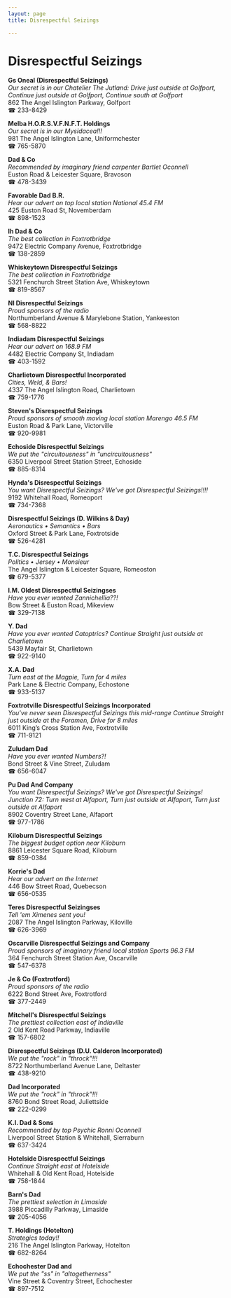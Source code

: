 ```yaml
---
layout: page 
title: Disrespectful Seizings

---
```



# Disrespectful Seizings


 **Gs Oneal (Disrespectful Seizings)**  
_Our secret is in our Chatelier 
The Jutland: Drive just outside at Golfport, Continue just outside at Golfport, Continue south at Golfport_  
862 The Angel Islington Parkway, Golfport  
☎ 233-8429

**Melba H.O.R.S.V.F.N.F.T. Holdings**  
_Our secret is in our Mysidacea!!!_  
981 The Angel Islington Lane, Uniformchester  
☎ 765-5870

**Dad & Co**  
_Recommended by imaginary friend carpenter Bartlet Oconnell_  
Euston Road & Leicester Square, Bravoson  
☎ 478-3439

**Favorable Dad B.R.**  
_Hear our advert on top local station National 45.4 FM_  
425 Euston Road St, Novemberdam  
☎ 898-1523

**Ih Dad & Co**  
_The best collection in Foxtrotbridge_  
9472 Electric Company Avenue, Foxtrotbridge  
☎ 138-2859

**Whiskeytown Disrespectful Seizings**  
_The best collection in Foxtrotbridge_  
5321 Fenchurch Street Station Ave, Whiskeytown  
☎ 819-8567

**NI Disrespectful Seizings**  
_Proud sponsors of the radio_  
Northumberland Avenue & Marylebone Station, Yankeeston  
☎ 568-8822

**Indiadam Disrespectful Seizings**  
_Hear our advert on 168.9 FM_  
4482 Electric Company St, Indiadam  
☎ 403-1592

**Charlietown Disrespectful Incorporated**  
_Cities, Weld, & Bars!_  
4337 The Angel Islington Road, Charlietown  
☎ 759-1776

**Steven's Disrespectful Seizings**  
_Proud sponsors of smooth moving local station Marengo 46.5 FM_  
Euston Road & Park Lane, Victorville  
☎ 920-9981

**Echoside Disrespectful Seizings**  
_We put the "circuitousness" in "uncircuitousness"_  
6350 Liverpool Street Station Street, Echoside  
☎ 885-8314

**Hynda's Disrespectful Seizings**  
_You want Disrespectful Seizings? We've got Disrespectful Seizings!!!!_  
9192 Whitehall Road, Romeoport  
☎ 734-7368

**Disrespectful Seizings (D. Wilkins & Day)**  
_Aeronautics • Semantics • Bars_  
Oxford Street & Park Lane, Foxtrotside  
☎ 526-4281

**T.C. Disrespectful Seizings**  
_Politics • Jersey • Monsieur_  
The Angel Islington & Leicester Square, Romeoston  
☎ 679-5377

**I.M. Oldest Disrespectful Seizingses**  
_Have you ever wanted Zannichellia??!_  
Bow Street & Euston Road, Mikeview  
☎ 329-7138

**Y. Dad**  
_Have you ever wanted Catoptrics? 
Continue Straight just outside at Charlietown_  
5439 Mayfair St, Charlietown  
☎ 922-9140

**X.A. Dad**  
_Turn east at the Magpie, Turn for 4 miles_  
Park Lane & Electric Company, Echostone  
☎ 933-5137

**Foxtrotville Disrespectful Seizings Incorporated**  
_You've never seen Disrespectful Seizings this mid-range 
Continue Straight just outside at the Foramen, Drive for 8 miles_  
6011 King’s Cross Station Ave, Foxtrotville  
☎ 711-9121

**Zuludam Dad**  
_Have you ever wanted Numbers?!_  
Bond Street & Vine Street, Zuludam  
☎ 656-6047

**Pu Dad And Company**  
_You want Disrespectful Seizings? We've got Disrespectful Seizings! 
Junction 72: Turn west at Alfaport, Turn just outside at Alfaport, Turn just outside at Alfaport_  
8902 Coventry Street Lane, Alfaport  
☎ 977-1786

**Kiloburn Disrespectful Seizings**  
_The biggest budget option near Kiloburn_  
8861 Leicester Square Road, Kiloburn  
☎ 859-0384

**Korrie's Dad**  
_Hear our advert on the Internet_  
446 Bow Street Road, Quebecson  
☎ 656-0535

**Teres Disrespectful Seizingses**  
_Tell 'em Ximenes sent you!_  
2087 The Angel Islington Parkway, Kiloville  
☎ 626-3969

**Oscarville Disrespectful Seizings and Company**  
_Proud sponsors of imaginary friend local station Sports 96.3 FM_  
364 Fenchurch Street Station Ave, Oscarville  
☎ 547-6378

**Je & Co (Foxtrotford)**  
_Proud sponsors of the radio_  
6222 Bond Street Ave, Foxtrotford  
☎ 377-2449

**Mitchell's Disrespectful Seizings**  
_The prettiest collection east of Indiaville_  
2 Old Kent Road Parkway, Indiaville  
☎ 157-6802

**Disrespectful Seizings (D.U. Calderon Incorporated)**  
_We put the "rock" in "throck"!!!_  
8722 Northumberland Avenue Lane, Deltaster  
☎ 438-9210

**Dad Incorporated**  
_We put the "rock" in "throck"!!!_  
8760 Bond Street Road, Juliettside  
☎ 222-0299

**K.I. Dad & Sons**  
_Recommended by top Psychic Ronni Oconnell_  
Liverpool Street Station & Whitehall, Sierraburn  
☎ 637-3424

**Hotelside Disrespectful Seizings**  
_Continue Straight east at Hotelside_  
Whitehall & Old Kent Road, Hotelside  
☎ 758-1844

**Barn's Dad**  
_The prettiest selection in Limaside_  
3988 Piccadilly Parkway, Limaside  
☎ 205-4056

**T. Holdings (Hotelton)**  
_Strategics today!!_  
216 The Angel Islington Parkway, Hotelton  
☎ 682-8264

**Echochester Dad and**  
_We put the "ss" in "altogetherness"_  
Vine Street & Coventry Street, Echochester  
☎ 897-7512

